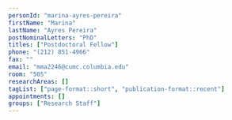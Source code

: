 ```yaml
---
personId: "marina-ayres-pereira"
firstName: "Marina"
lastName: "Ayres Pereira"
postNominalLetters: "PhD"
titles: ["Postdoctoral Fellow"]
phone: "(212) 851-4966"
fax: ""
email: "mma2246@cumc.columbia.edu"
room: "505"
researchAreas: []
tagList: ["page-format::short", "publication-format::recent"]
appointments: []
groups: ["Research Staff"]
---
```

